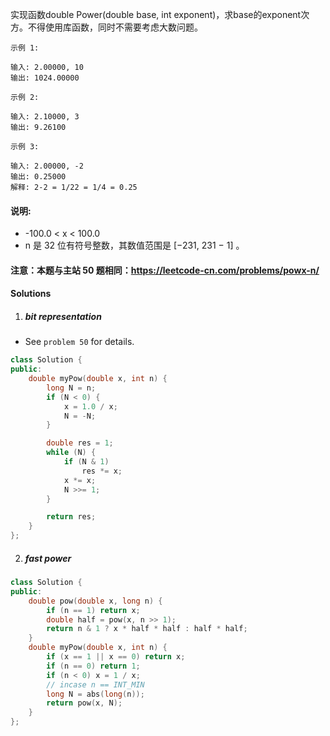 实现函数double Power(double base, int exponent)，求base的exponent次方。不得使用库函数，同时不需要考虑大数问题。

 

```
示例 1:

输入: 2.00000, 10
输出: 1024.00000

示例 2:

输入: 2.10000, 3
输出: 9.26100

示例 3:

输入: 2.00000, -2
输出: 0.25000
解释: 2-2 = 1/22 = 1/4 = 0.25
```

 

#### 说明:

-    -100.0 < x < 100.0
-    n 是 32 位有符号整数，其数值范围是 [−231, 231 − 1] 。

#### 注意：本题与主站 50 题相同：https://leetcode-cn.com/problems/powx-n/


#### Solutions


1. ##### bit representation

- See `problem 50` for details.

```c++
class Solution {
public:
    double myPow(double x, int n) {
        long N = n;
        if (N < 0) {
            x = 1.0 / x;
            N = -N;
        }

        double res = 1;
        while (N) {
            if (N & 1)
                res *= x;
            x *= x;
            N >>= 1;
        }

        return res;
    }
};
```

2. ##### fast power

```c++
class Solution {
public:
    double pow(double x, long n) {
        if (n == 1) return x;
        double half = pow(x, n >> 1);
        return n & 1 ? x * half * half : half * half;
    }
    double myPow(double x, int n) {
        if (x == 1 || x == 0) return x;
        if (n == 0) return 1;
        if (n < 0) x = 1 / x;
        // incase n == INT_MIN
        long N = abs(long(n));
        return pow(x, N);
    }
};
```